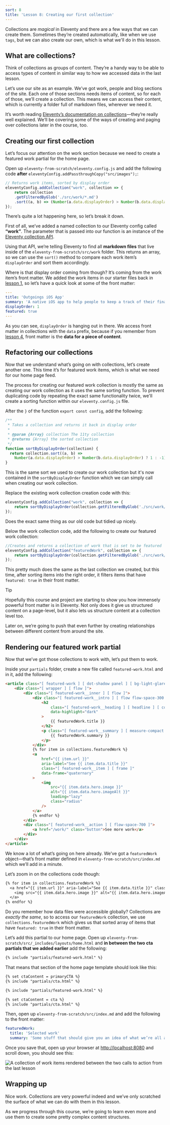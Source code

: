 ```yaml
---
sort: 8
title: 'Lesson 8: Creating our first collection'
---
```


Collections are _magical_ in Eleventy and there are a few ways that we can create them. Sometimes they’re created automatically, like when we use `tags`, but we can also create our own, which is what we'll do in this lesson.

## What are collections?

Think of collections as groups of content. They’re a handy way to be able to access types of content in similar way to how we accessed data in the last lesson.

Let’s use our site as an example. We’ve got work, people and blog sections of the site. Each one of those sections needs items of content, so for each of those, we’ll create a collection. This means we can access their content, which is currently a folder full of markdown files, wherever we need it.

It’s worth reading [Eleventy’s documentation on collections](https://www.11ty.dev/docs/collections/)—they’re really well explained. We’ll be covering some of the ways of creating and paging over collections later in the course, too.

## Creating our first collection

Let’s focus our attention on the work section because we need to create a featured work partial for the home page.

Open up `eleventy-from-scratch/eleventy.config.js` and add the following code **after** `eleventyConfig.addPassthroughCopy("src/images");`:

```js
// Returns work items, sorted by display order
eleventyConfig.addCollection("work", collection => {
	return collection
	.getFilteredByGlob('./src/work/*.md')
	.sort((a, b) => (Number(a.data.displayOrder) > Number(b.data.displayOrder) ? 1 : -1));
});
```

There’s quite a lot happening here, so let’s break it down.

First of all, we’ve added a named collection to our Eleventy config called **“work”**. The parameter that is passed into our function is an instance of the [Eleventy collection API](https://www.11ty.dev/docs/collections/#collection-api-methods).

Using that API, we’re telling Eleventy to find all **markdown files** that live inside of the `eleventy-from-scratch/src/work` folder. This returns an array, so we can use the `sort()` method to compare each work item’s `displayOrder` and sort them accordingly.

Where is that display order coming from though? It’s coming from the work item’s front matter. We added the work items in our starter files back in [lesson 1](/lesson/1/), so let’s have a quick look at some of the front matter:

```yaml
---
title: 'Outgoings iOS App'
summary: 'A native iOS app to help people to keep a track of their finances by providing easy-to use tracking and organizing capabilities.'
displayOrder: 1
featured: true
---
```

As you can see, `displayOrder` is hanging out in there. We access front matter in collections with the `data` prefix, because if you remember from [lesson 4](/lesson/4/), front matter is the **data for a piece of content**.

## Refactoring our collections

Now that we understand what’s going on with collections, let’s create another one. This time it’s for featured work items, which is what we need for our home page feed.

The process for creating our featured work collection is mostly the same as creating our work collection as it uses the same sorting function. To prevent duplicating code by repeating the exact same functionality twice, we'll create a sorting function within our `eleventy.config.js` file.

After the `}` of the function `export const config`, add the following:

```js
/**
 * Takes a collection and returns it back in display order
 *
 * @param {Array} collection The 11ty collection
 * @returns {Array} the sorted collection
 */
function sortByDisplayOrder(collection) {
  return collection.sort((a, b) =>
    Number(a.data.displayOrder) > Number(b.data.displayOrder) ? 1 : -1);
}
```
This is the same sort we used to create our work collection but it's now contained in the `sortByDisplayOrder` function which we can simply call when creating our work collection.

Replace the existing work collection creation code with this:

```js
eleventyConfig.addCollection("work", collection => {
	return sortByDisplayOrder(collection.getFilteredByGlob('./src/work/*.md'));
});
```

Does the exact same thing as our old code but tidied up nicely.

Below the work collection code, add the following to create our featured work collection:

```js
//Creates and returns a collection of work that is set to be featured
eleventyConfig.addCollection("featuredWork", collection => {
	return sortByDisplayOrder(collection.getFilteredByGlob('./src/work/*.md')).filter(x => x.data.featured);
});
```

This pretty much does the same as the last collection we created, but this time, after sorting items into the right order, it filters items that have `featured: true` in their front matter.

> [!TIP]
> Hopefully this course and project are starting to show you how immensely powerful front matter is in Eleventy. Not only does it give us structured content on a page-level, but it also lets us structure content at a collection level too.
>
> Later on, we’re going to push that even further by creating relationships between different content from around the site.


## Rendering our featured work partial

Now that we’ve got those collections to work with, let’s put them to work.

Inside your `partials` folder, create a new file called `featured-work.html` and in it, add the following:

```html
<article class="[ featured-work ] [ dot-shadow panel ] [ bg-light-glare ]">
	<div class="[ wrapper ] [ flow ]">
		<div class="[ featured-work__inner ] [ flow ]">
			<div class="[ featured-work__intro ] [ flow flow-space-300 ]">
				<h2
					class="[ featured-work__heading ] [ headline ] [ color-quinary-shade lg:measure-micro ]"
					data-highlight="dark"
				>
					{{ featuredWork.title }}
				</h2>
				<p class="[ featured-work__summary ] [ measure-compact ]">
					{{ featuredWork.summary }}
				</p>
			</div>
			{% for item in collections.featuredWork %}
			<a
				href="{{ item.url }}"
				aria-label="See {{ item.data.title }}"
				class="[ featured-work__item ] [ frame ]"
				data-frame="quaternary"
			>
				<img
					src="{{ item.data.hero.image }}"
					alt="{{ item.data.hero.imageAlt }}"
					loading="lazy"
					class="radius"
				/>
			</a>
			{% endfor %}
		</div>
		<div class="[ featured-work__action ] [ flow-space-700 ]">
			<a href="/work/" class="button">See more work</a>
		</div>
	</div>
</article>
```

We know a lot of what’s going on here already. We’ve got a `featuredWork` object—that’s front matter defined in `eleventy-from-scratch/src/index.md` which we’ll add in a minute.

Let’s zoom in on the collections code though:

<!-- prettier-ignore -->
```diff
{% for item in collections.featuredWork %}
  <a href="{{ item.url }}" aria-label="See {{ item.data.title }}" class="[ featured-work__item ] [ frame ]" data-frame="quaternary">
    <img src="{{ item.data.hero.image }}" alt="{{ item.data.hero.imageAlt }}" loading="lazy" class="radius" />
  </a>
{% endfor %}
```

Do you remember how data files were accessible globally? Collections are _exactly the same_, so to access our `featuredWork` collection, we use `collections.featuredWork` which gives us that sorted array of items that have `featured: true` in their front matter.

Let’s add this partial to our home page. Open up `eleventy-from-scratch/src/_includes/layouts/home.html` and **in between the two cta partials that we added earlier** add the following:

```html
{% include "partials/featured-work.html" %}
```

That means that section of the home page template should look like this:

<!-- prettier-ignore -->
```diff
{% set ctaContent = primaryCTA %}
{% include "partials/cta.html" %}

{% include "partials/featured-work.html" %}

{% set ctaContent = cta %}
{% include "partials/cta.html" %}
```

Then, open up `eleventy-from-scratch/src/index.md` and add the following to the front matter:

```yaml
featuredWork:
  title: 'Selected work'
  summary: 'Some stuff that should give you an idea of what we’re all about.'
```

Once you save that, open up your browser at <http://localhost:8080> and scroll down, you should see this:

![A collection of work items rendered between the two calls to action from the last lesson](/images/ss-work-feed.jpg)

## Wrapping up

Nice work. Collections are very powerful indeed and we’ve only scratched the surface of what we can do with them in this lesson.

As we progress through this course, we’re going to learn even more and use them to create some pretty complex content structures.
